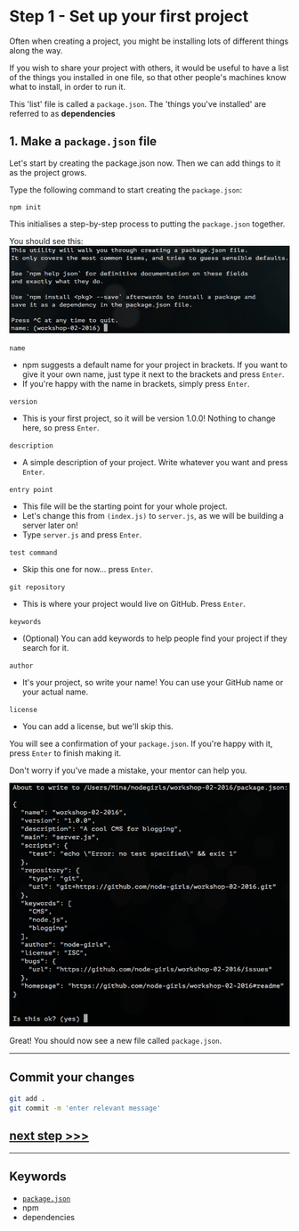 # Step 1 - Set up your first project

Often when creating a project, you might be installing lots of different things along the way.

If you wish to share your project with others, it would be useful to have a list of the things you installed in one file, so that other people's machines know what to install, in order to run it.

This 'list' file is called a `package.json`.  The 'things you've installed' are referred to as **dependencies**

## 1. Make a `package.json` file

Let's start by creating the package.json now.  Then we can add things to it as the project grows.

Type the following command to start creating the `package.json`:

```
npm init
```
This initialises a step-by-step process to putting the `package.json` together.

You should see this:
![starting npm init](readme-images/step1-npm-init01.png)

`name`
* npm suggests a default name for your project in brackets.  If you want to give it your own name, just type it next to the brackets and press `Enter`.
* If you're happy with the name in brackets, simply press `Enter`.

`version`
* This is your first project, so it will be version 1.0.0!  Nothing to change here, so press `Enter`.

`description`
* A simple description of your project.  Write whatever you want and press `Enter`.

`entry point`
* This file will be the starting point for your whole project.
* Let's change this from `(index.js)` to `server.js`, as we will be building a server later on!
* Type `server.js` and press `Enter`.

`test command`
* Skip this one for now... press `Enter`.

`git repository`
* This is where your project would live on GitHub.  Press `Enter`.

`keywords`
* (Optional) You can add keywords to help people find your project if they search for it.

`author`
* It's your project, so write your name!  You can use your GitHub name or your actual name.

`license`
* You can add a license, but we'll skip this.

You will see a confirmation of your `package.json`.  If you're happy with it, press `Enter` to finish making it.

Don't worry if you've made a mistake, your mentor can help you.

![package.json confirmation](readme-images/step1-npm-init02.png)

Great!  You should now see a new file called `package.json`.

---
## Commit your changes

```bash
git add .
git commit -m 'enter relevant message'
```

## [**next step >>>**](step02.md)
---
## Keywords
* [`package.json`](http://browsenpm.org/package.json)
* npm
* dependencies
